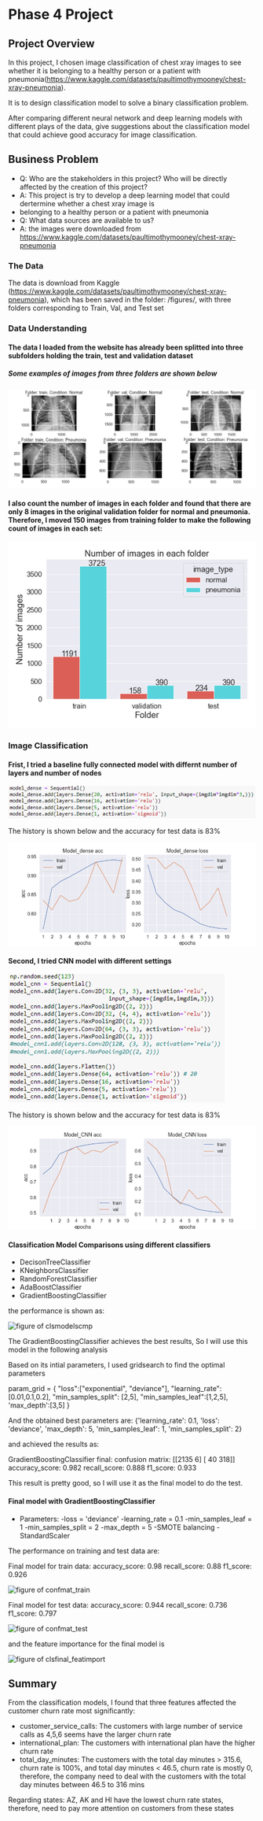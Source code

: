 # Phase 4 Project


## Project Overview

In this project, I chosen image classification of chest xray images to see whether it is belonging to a healthy person or a patient with pneumonia(https://www.kaggle.com/datasets/paultimothymooney/chest-xray-pneumonia). 

It is to design classification model to solve a binary classification problem. 

After comparing different neural network and deep learning models with different plays of the data, give suggestions about the classification model that could achieve good accuracy for image classification. 

## Business Problem

* Q: Who are the stakeholders in this project? Who will be directly affected by the creation of this project?
* A: This project is try to develop a deep learning model that could dertermine whether a chest xray image is
*    belonging to a healthy person or a patient with pneumonia
* Q: What data sources are available to us?
* A: the images were downloaded from https://www.kaggle.com/datasets/paultimothymooney/chest-xray-pneumonia


### The Data

The data is download from Kaggle (https://www.kaggle.com/datasets/paultimothymooney/chest-xray-pneumonia), which has been saved in the folder: /figures/, with three folders corresponding to Train, Val, and Test set


### Data Understanding

#### The data I loaded from the website has already been splitted into three subfolders holding the train, test and validation dataset

#####  Some examples of images from three folders are shown below

![figure of xchestimage](figures/xchestimage.png)

#### I also count the number of images in each folder and found that there are only 8 images in the original validation folder for normal and pneumonia. Therefore, I moved 150 images from training folder to make the following count of images in each set:

![figure of numimagesfinal](figures/numimagesfinal.png)


### Image Classification

#### Frist, I tried a baseline fully connected model with differnt number of layers and number of nodes


![figure of model_dense](figures/model_dense.png)

The history is shown below and the accuracy for test data is 83%

![figure of model_dense_hist](figures/model_dense_hist.png)


#### Second, I tried CNN model with different settings


![figure of model_cnn](figures/model_cnn.png)

The history is shown below and the accuracy for test data is 83%

![figure of model_cnn_hist](figures/model_cnn_hist.png)


#### Classification Model Comparisons using different classifiers
- DecisonTreeClassifier
- KNeighborsClassifier
- RandomForestClassifier
- AdaBoostClassifier
- GradientBoostingClassifier

the performance is shown as:

![figure of clsmodelscmp](figures/clsmodelscmp.PNG)

The GradientBoostingClassifier achieves the best results, So I will use this model in the following analysis

Based on its intial parameters, I used gridsearch to find the optimal parameters

param_grid = {
    "loss":["exponential", "deviance"],
    "learning_rate": [0.01,0.1,0.2],
    "min_samples_split": [2,5],
    "min_samples_leaf":[1,2,5],
    'max_depth':[3,5]
    }
    
And the obtained best parameters are:
{'learning_rate': 0.1, 'loss': 'deviance', 'max_depth': 5, 'min_samples_leaf': 1, 'min_samples_split': 2} 

and achieved the results as:

GradientBoostingClassifier final:
confusion matrix: 
 [[2135    6]
 [  40  318]]
accuracy_score:  0.982
recall_score:  0.888
f1_score:  0.933


This result is pretty good, so I will use it as the final model to do the test.

#### Final model with GradientBoostingClassifier

- Parameters:
-loss = 'deviance'
-learning_rate = 0.1
-min_samples_leaf = 1
-min_samples_split = 2
-max_depth = 5
-SMOTE balancing
-StandardScaler

The performance on training and test data are:

Final model for train data:
accuracy_score:  0.98
recall_score:  0.88
f1_score:  0.926

![figure of confmat_train](figures/clffinal_confmattrain.png)

Final model for test data:
accuracy_score:  0.944
recall_score:  0.736
f1_score:  0.797

![figure of confmat_test](figures/clffinal_confmattest.png)

and the feature importance for the final model is

![figure of clsfinal_featimport](figures/clffinal_feat_import.png)


## Summary

From the classification models, I found that three features affected the customer churn rate most significantly:
- customer_service_calls: The customers with large number of service calls as 4,5,6 seems have the larger churn rate
- international_plan: The customers with international plan have the higher churn rate
- total_day_minutes: The customers with the total day minutes > 315.6, churn rate is 100%, and total day minutes < 46.5, churn rate is mostly 0, therefore, the company need to deal with the customers with the total day minutes     between 46.5 to 316 mins

Regarding states: AZ, AK and HI have the lowest churn rate states, therefore, need to pay more attention on customers from these states